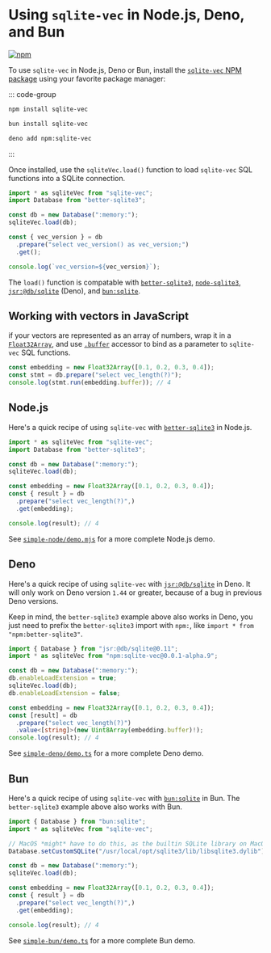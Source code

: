 # Using `sqlite-vec` in Node.js, Deno, and Bun

[![npm](https://img.shields.io/npm/v/sqlite-vec.svg?color=green&logo=nodedotjs&logoColor=white)](https://www.npmjs.com/package/sqlite-vec)

To use `sqlite-vec` in Node.js, Deno or Bun, install the
[`sqlite-vec` NPM package](https://npmjs.com/package/sqlite-vec) using your
favorite package manager:

::: code-group

```bash [npm]
npm install sqlite-vec
```

```bash [Bun]
bun install sqlite-vec
```

```bash [Deno]
deno add npm:sqlite-vec
```

:::

Once installed, use the `sqliteVec.load()` function to load `sqlite-vec` SQL
functions into a SQLite connection.

```js
import * as sqliteVec from "sqlite-vec";
import Database from "better-sqlite3";

const db = new Database(":memory:");
sqliteVec.load(db);

const { vec_version } = db
  .prepare("select vec_version() as vec_version;")
  .get();

console.log(`vec_version=${vec_version}`);
```

The `load()` function is compatable with
[`better-sqlite3`](https://github.com/WiseLibs/better-sqlite3),
[`node-sqlite3`](https://github.com/TryGhost/node-sqlite3),
[`jsr:@db/sqlite`](https://jsr.io/@db/sqlite) (Deno), and
[`bun:sqlite`](https://bun.sh/docs/api/sqlite).

## Working with vectors in JavaScript

if your vectors are represented as an array of numbers, wrap it in a
[`Float32Array`](https://developer.mozilla.org/en-US/docs/Web/JavaScript/Reference/Global_Objects/Float32Array),
and use
[`.buffer`](https://developer.mozilla.org/en-US/docs/Web/JavaScript/Reference/Global_Objects/TypedArray/buffer)
accessor to bind as a parameter to `sqlite-vec` SQL functions.

```js
const embedding = new Float32Array([0.1, 0.2, 0.3, 0.4]);
const stmt = db.prepare("select vec_length(?)");
console.log(stmt.run(embedding.buffer)); // 4
```

## Node.js

Here's a quick recipe of using `sqlite-vec` with
[`better-sqlite3`](https://github.com/WiseLibs/better-sqlite3) in Node.js.

```js
import * as sqliteVec from "sqlite-vec";
import Database from "better-sqlite3";

const db = new Database(":memory:");
sqliteVec.load(db);

const embedding = new Float32Array([0.1, 0.2, 0.3, 0.4]);
const { result } = db
  .prepare("select vec_length(?)",)
  .get(embedding);

console.log(result); // 4

```

See
[`simple-node/demo.mjs`](https://github.com/asg017/sqlite-vec/blob/main/examples/simple-node/demo.mjs)
for a more complete Node.js demo.

## Deno

Here's a quick recipe of using `sqlite-vec` with
[`jsr:@db/sqlite`](https://jsr.io/@db/sqlite) in Deno. It will only work on Deno
version `1.44` or greater, because of a bug in previous Deno versions.

Keep in mind, the `better-sqlite3` example above also works in Deno, you just
need to prefix the `better-sqlite3` import with `npm:`, like
`import * from "npm:better-sqlite3"`.

```ts
import { Database } from "jsr:@db/sqlite@0.11";
import * as sqliteVec from "npm:sqlite-vec@0.0.1-alpha.9";

const db = new Database(":memory:");
db.enableLoadExtension = true;
sqliteVec.load(db);
db.enableLoadExtension = false;

const embedding = new Float32Array([0.1, 0.2, 0.3, 0.4]);
const [result] = db
  .prepare("select vec_length(?)")
  .value<[string]>(new Uint8Array(embedding.buffer)!);
console.log(result); // 4
```

See
[`simple-deno/demo.ts`](https://github.com/asg017/sqlite-vec/blob/main/examples/simple-deno/demo.ts)
for a more complete Deno demo.

## Bun

Here's a quick recipe of using `sqlite-vec` with
[`bun:sqlite`](https://bun.sh/docs/api/sqlite) in Bun. The `better-sqlite3`
example above also works with Bun.

```ts
import { Database } from "bun:sqlite";
import * as sqliteVec from "sqlite-vec";

// MacOS *might* have to do this, as the builtin SQLite library on MacOS doesn't allow extensions
Database.setCustomSQLite("/usr/local/opt/sqlite3/lib/libsqlite3.dylib");

const db = new Database(":memory:");
sqliteVec.load(db);

const embedding = new Float32Array([0.1, 0.2, 0.3, 0.4]);
const { result } = db
  .prepare("select vec_length(?)",)
  .get(embedding);

console.log(result); // 4

```

See
[`simple-bun/demo.ts`](https://github.com/asg017/sqlite-vec/blob/main/examples/simple-bun/demo.ts)
for a more complete Bun demo.
